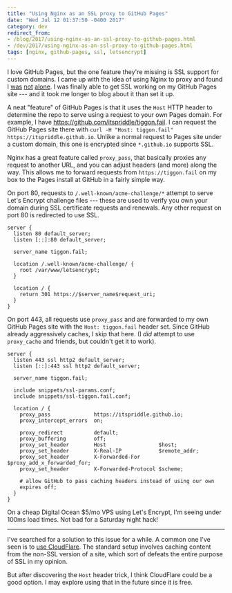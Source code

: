 ```yaml
---
title: "Using Nginx as an SSL proxy to GitHub Pages"
date: "Wed Jul 12 01:37:50 -0400 2017"
category: dev
redirect_from:
- /blog/2017/using-nginx-as-an-ssl-proxy-to-github-pages.html
- /dev/2017/using-nginx-as-an-ssl-proxy-to-github-pages.html
tags: [nginx, github-pages, ssl, letsencrypt]
---
```


I love GitHub Pages, but the one feature they're missing is SSL support for
custom domains. I came up with the idea of using Nginx to proxy and found I
[was][Nginx Proxy for GitHub Pages] [not][SSL for GitHub Pages] [alone][NGINX
Reverse proxy settings to Github pages]. I was finally able to get SSL working
on my GitHub Pages site --- and it took me longer to blog about it than set it
up.


A neat "feature" of GitHub Pages is that it uses the `Host` HTTP header to
determine the repo to serve using a request to your own Pages domain. For
example, I have <https://github.com/itspriddle/tiggon.fail>. I can request the
GitHub Pages site there with `curl -H "Host: tiggon.fail"
https://itspriddle.github.io`. Unlike a normal request to Pages site under a
custom domain, this one is encrypted since `*.github.io` supports SSL.

Nginx has a great feature called `proxy_pass`, that basically proxies any
request to another URL, and you can adjust headers (and more) along the way.
This allows me to forward requests from `https://tiggon.fail` on my box to the
Pages install at GitHub in a fairly simple way.

On port 80, requests to `/.well-known/acme-challenge/*` attempt to serve Let's
Encrypt challenge files --- these are used to verify you own your domain
during SSL certificate requests and renewals. Any other request on port 80 is
redirected to use SSL.

```nginx
server {
  listen 80 default_server;
  listen [::]:80 default_server;

  server_name tiggon.fail;

  location /.well-known/acme-challenge/ {
    root /var/www/letsencrypt;
  }

  location / {
    return 301 https://$server_name$request_uri;
  }
}
```

On port 443, all requests use `proxy_pass` and are forwarded to my own GitHub
Pages site with the `Host: tiggon.fail` header set. Since GitHub already
aggressively caches, I skip that here. (I _did_ attempt to use `proxy_cache`
and friends, but couldn't get it to work).

```nginx
server {
  listen 443 ssl http2 default_server;
  listen [::]:443 ssl http2 default_server;

  server_name tiggon.fail;

  include snippets/ssl-params.conf;
  include snippets/ssl-tiggon.fail.conf;

  location / {
    proxy_pass              https://itspriddle.github.io;
    proxy_intercept_errors  on;

    proxy_redirect          default;
    proxy_buffering         off;
    proxy_set_header        Host                 $host;
    proxy_set_header        X-Real-IP            $remote_addr;
    proxy_set_header        X-Forwarded-For      $proxy_add_x_forwarded_for;
    proxy_set_header        X-Forwarded-Protocol $scheme;

    # allow GitHub to pass caching headers instead of using our own
    expires off;
  }
}
```

On a cheap Digital Ocean $5/mo VPS using Let's Encrypt, I'm seeing under 100ms
load times. Not bad for a Saturday night hack!

---

I've searched for a solution to this issue for a while. A common one I've seen
is to [use CloudFlare][Secure and fast GitHub Pages with CloudFlare]. The
standard setup involves caching content from the non-SSL version of a site,
which sort of defeats the entire purpose of SSL in my opinion.

But after discovering the `Host` header trick, I think CloudFlare could be a
good option. I may explore using that in the future since it is free.

[Nginx Proxy for GitHub Pages]: https://mtik00.com/2015/08/nginx-proxy-for-github-pages/
[SSL for GitHub Pages]: https://pascal.io/github-pages-https/
[NGINX Reverse proxy settings to Github pages]: https://gist.github.com/taddev/8872330
[Secure and fast GitHub Pages with CloudFlare]: https://blog.cloudflare.com/secure-and-fast-github-pages-with-cloudflare/
